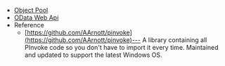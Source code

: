 * [Object Pool](https://github.com/maskx/TAEA/blob/master/Libs/Object%20Pool.md)
* [OData Web Api](https://github.com/maskx/OData)
* Reference
  * [https://github.com/AArnott/pinvoke](https://github.com/AArnott/pinvoke)--- A library containing all PInvoke code so you don't have to import it every time. Maintained and updated to support the latest Windows OS.
